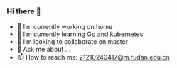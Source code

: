 ### Hi there 👋

<!--
**CSberlin/CSberlin** is a ✨ _special_ ✨ repository because its `README.md` (this file) appears on your GitHub profile.

Here are some ideas to get you started:
-->
- 🔭 I’m currently working on home
- 🌱 I’m currently learning Go and kubernetes
- 👯 I’m looking to collaborate on master
- 💬 Ask me about ...
- 📫 How to reach me: 21210240417@m.fudan.edu.cn


<!-- 更多置顶
[![Readme Card](https://github-readme-stats.vercel.app/api/pin/?username=CSberlin&show_owner=true&repo=DeFRCN-mindspore)](https://github.com/CSberlin/DeFRCN-mindspore)
-->

<!-- 擅长语言 -->
<!-- 
![Top Langs](https://github-readme-stats.vercel.app/api/top-langs/?username=CSberlin&layout=compact&theme=dracula)
-->
<!-- 提交面板 -->
<!-- ![repositories](https://github-readme-stats.vercel.app/api?username=CSberlin&show_icons=true&hide_border=true&count_private=true&theme=dracula)-->
